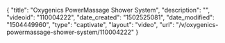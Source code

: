 {
    "title": "Oxygenics PowerMassage Shower System",
    "description": "",
    "videoid": "110004222",
    "date_created": "1502525081",
    "date_modified": "1504449960",
    "type": "captivate",
    "layout": "video",
    "url": "\/v\/oxygenics-powermassage-shower-system\/110004222"
}